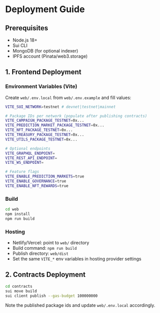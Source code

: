 # Deployment Guide

## Prerequisites
- Node.js 18+
- Sui CLI
- MongoDB (for optional indexer)
- IPFS account (Pinata/web3.storage)

## 1. Frontend Deployment

### Environment Variables (Vite)

Create `web/.env.local` from `web/.env.example` and fill values:

```bash
VITE_SUI_NETWORK=testnet # devnet|testnet|mainnet

# Package IDs per network (populate after publishing contracts)
VITE_CAMPAIGN_PACKAGE_TESTNET=0x...
VITE_PREDICTION_MARKET_PACKAGE_TESTNET=0x...
VITE_NFT_PACKAGE_TESTNET=0x...
VITE_TREASURY_PACKAGE_TESTNET=0x...
VITE_UTILS_PACKAGE_TESTNET=0x...

# Optional endpoints
VITE_GRAPHQL_ENDPOINT=
VITE_REST_API_ENDPOINT=
VITE_WS_ENDPOINT=

# Feature flags
VITE_ENABLE_PREDICTION_MARKETS=true
VITE_ENABLE_GOVERNANCE=true
VITE_ENABLE_NFT_REWARDS=true
```

### Build

```bash
cd web
npm install
npm run build
```

### Hosting

- Netlify/Vercel: point to `web/` directory
- Build command: `npm run build`
- Publish directory: `web/dist`
- Set the same `VITE_*` env variables in hosting provider settings

## 2. Contracts Deployment

```bash
cd contracts
sui move build
sui client publish --gas-budget 100000000
```

Note the published package ids and update `web/.env.local` accordingly.